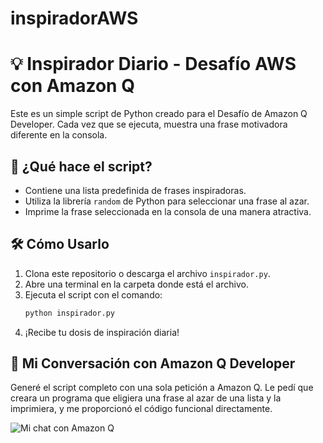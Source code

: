 # inspiradorAWS

# 💡 Inspirador Diario - Desafío AWS con Amazon Q

Este es un simple script de Python creado para el Desafío de Amazon Q Developer. Cada vez que se ejecuta, muestra una frase motivadora diferente en la consola.

## 🚀 ¿Qué hace el script?
- Contiene una lista predefinida de frases inspiradoras.
- Utiliza la librería `random` de Python para seleccionar una frase al azar.
- Imprime la frase seleccionada en la consola de una manera atractiva.

## 🛠️ Cómo Usarlo
1.  Clona este repositorio o descarga el archivo `inspirador.py`.
2.  Abre una terminal en la carpeta donde está el archivo.
3.  Ejecuta el script con el comando:
    ```bash
    python inspirador.py
    ```
4.  ¡Recibe tu dosis de inspiración diaria!

## 💬 Mi Conversación con Amazon Q Developer
Generé el script completo con una sola petición a Amazon Q. Le pedí que creara un programa que eligiera una frase al azar de una lista y la imprimiera, y me proporcionó el código funcional directamente.

![Mi chat con Amazon Q](captura-q.png)
